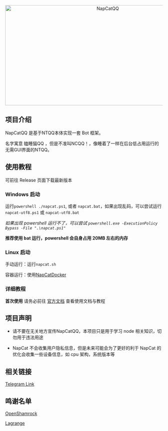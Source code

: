 <div align="center">
  <img src="https://socialify.git.ci/NapNeko/NapCatQQ/image?description=1&language=1&logo=https%3A%2F%2Fraw.githubusercontent.com%2FNapNeko%2FNapCatQQ%2Fmain%2Flogo.png&name=1&stargazers=1&theme=Auto" alt="NapCatQQ" width="640" height="320" />
</div>

## 项目介绍

NapCatQQ 是基于NTQQ本体实现一套 Bot 框架。

名字寓意 瞌睡猫QQ ，但是不准叫NCQQ！，像睡着了一样在后台低占用运行的无需GUI界面的NTQQ。

## 使用教程

可前往 Release 页面下载最新版本

### Windows 启动

运行`powershell ./napcat.ps1`, 或者 `napcat.bat`，如果出现乱码，可以尝试运行`napcat-utf8.ps1` 或 `napcat-utf8.bat`

*如果出现 powershell 运行不了，可以尝试 `powershell.exe -ExecutionPolicy Bypass -File ".\napcat.ps1"`*

**推荐使用 bat 运行，powershell 会自身占用 20MB 左右的内存**

### Linux 启动


手动运行：运行`napcat.sh`

容器运行：使用[NapCatDocker](https://github.com/NapNeko/NapCat-Docker)

### 详细教程

**首次使用** 请务必前往 [官方文档](https://napneko.github.io/) 查看使用文档与教程

## 项目声明

* 请不要在无关地方宣传NapCatQQ，本项目只是用于学习 node 相关知识，切勿用于违法用途

* NapCat 不会收集用户隐私信息，但是未来可能会为了更好的利于 NapCat 的优化会收集一些设备信息，如 cpu 架构，系统版本等
  
## 相关链接
[Telegram Link](https://t.me/+nLZEnpne-pQ1OWFl)

## 鸣谢名单

[OpenShamrock]()

[Lagrange]()

<!-- 
QQ群：545402644
-->
